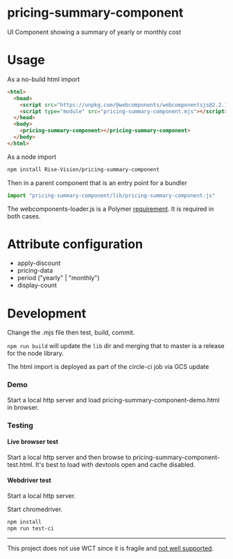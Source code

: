 # pricing-summary-component

UI Component showing a summary of yearly or monthly cost

# Usage

As a no-build html import

``` html
<html>
  <head>
    <script src="https://unpkg.com/@webcomponents/webcomponentsjs@2.2.10/webcomponents-loader.js"></script>
    <script type="module" src="pricing-summary-component.mjs"></script>
  </head>
  <body>
    <pricing-summary-component></pricing-summary-component>
  </body>
</html>
```

As a node import

``` bash
npm install Rise-Vision/pricing-summary-component
```

Then in a parent component that is an entry point for a bundler

``` js
import "pricing-summary-component/lib/pricing-summary-component.js"
```

The webcomponents-loader.js is a Polymer [requirement](https://polymer-library.polymer-project.org/3.0/docs/polyfills).
It is required in both cases.

# Attribute configuration

 - apply-discount
 - pricing-data
 - period ("yearly" | "monthly")
 - display-count

# Development

Change the .mjs file then test, build, commit.

`npm run build` will update the `lib` dir and merging that to master is a release for the node library.

The html import is deployed as part of the circle-ci job via GCS update


### Demo

Start a local http server and load pricing-summary-component-demo.html in browser.

### Testing

#### Live browser test

Start a local http server and then browse to pricing-summary-component-test.html.
It's best to load with devtools open and cache disabled.

#### Webdriver test

Start a local http server.

Start chromedriver.

``` bash
npm install
npm run test-ci

```

--------

This project does not use WCT since it is fragile and [not well supported](https://github.com/Polymer/tools/issues/3398).

